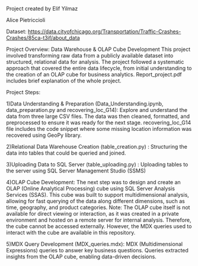 Project created by 
Elif Yilmaz

Alice Pietriccioli

Dataset: https://data.cityofchicago.org/Transportation/Traffic-Crashes-Crashes/85ca-t3if/about_data

Project Overview: Data Warehouse & OLAP Cube Development
This project involved transforming raw data from a publicly available dataset into structured, relational data for analysis. 
The project followed a systematic approach that covered the entire data lifecycle, from initial understanding to the creation of an OLAP cube for business analytics.
Report_project.pdf includes brief explanation of the whole project.

Project Steps:

1)Data Understanding & Preparation (Data_Understanding.ipynb, data_preparation.py and recovering_loc_G14):
Explore and understand the data from three large CSV files. The data was then cleaned, 
formatted, and preprocessed to ensure it was ready for the next stage.
recovering_loc_G14 file includes the code snippet where some missing location information was recovered using GeoPy library.

2)Relational Data Warehouse Creation (table_creation.py) :
Structuring the data into tables that could be queried and joined. 

3)Uploading Data to SQL Server (table_uploading.py) :
Uploading tables to the server using SQL Server Management Studio (SSMS)

4)OLAP Cube Development:
The next step was to design and create an OLAP (Online Analytical Processing) cube using SQL Server Analysis Services (SSAS).
This cube was built to support multidimensional analysis, allowing for fast querying of the data along different dimensions, such as time, geography, and product categories.
Note: The OLAP cube itself is not available for direct viewing or interaction, as it was created in a private environment and hosted on a remote server 
for internal analysis. Therefore, the cube cannot be accessed externally. However, the MDX queries used to interact with the cube are available in this repository.


5)MDX Query Development (MDX_queries.mdx):
MDX (Multidimensional Expressions) queries to answer key business questions. Queries extracted insights from the OLAP cube, enabling data-driven decisions.

